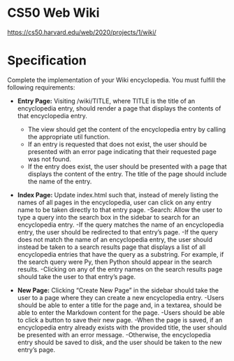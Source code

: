 # CS50 Web Wiki
https://cs50.harvard.edu/web/2020/projects/1/wiki/

# Specification
Complete the implementation of your Wiki encyclopedia. You must fulfill the following requirements:

+ **Entry Page:** Visiting /wiki/TITLE, where TITLE is the title of an encyclopedia entry, should render a page that displays the contents of that encyclopedia entry.
  - The view should get the content of the encyclopedia entry by calling the appropriate util function.
  - If an entry is requested that does not exist, the user should be presented with an error page indicating that their requested page was not found.
  - If the entry does exist, the user should be presented with a page that displays the content of the entry. The title of the page should include the name of the entry. 

+ **Index Page:** Update index.html such that, instead of merely listing the names of all pages in the encyclopedia, user can click on any entry name to be taken directly to that entry page.
  -Search: Allow the user to type a query into the search box in the sidebar to search for an encyclopedia entry.
  -If the query matches the name of an encyclopedia entry, the user should be redirected to that entry’s page.
  -If the query does not match the name of an encyclopedia entry, the user should instead be taken to a search results page that displays a list of all encyclopedia entries that have the query as a substring. For example, if the search query were Py, then Python should appear in the search results.
  -Clicking on any of the entry names on the search results page should take the user to that entry’s page.
+ **New Page:** Clicking “Create New Page” in the sidebar should take the user to a page where they can create a new encyclopedia entry.
  -Users should be able to enter a title for the page and, in a textarea, should be able to enter the Markdown content for the page.
  -Users should be able to click a button to save their new page.
  -When the page is saved, if an encyclopedia entry already exists with the provided title, the user should be presented with an error message.
  -Otherwise, the encyclopedia entry should be saved to disk, and the user should be taken to the new entry’s page.

